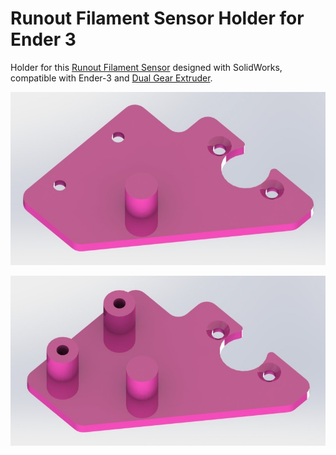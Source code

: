 # Runout Filament Sensor Holder for Ender 3

Holder for this [Runout Filament Sensor](https://pt.aliexpress.com/item/32965114166.html?spm=a2g0o.order_list.order_list_main.59.20e4caa4A3OUgQ&gatewayAdapt=glo2bra) designed with SolidWorks, compatible with Ender-3 and [Dual Gear Extruder](https://pt.aliexpress.com/item/1005003217848048.html?spm=a2g0o.order_list.order_list_main.48.763fcaa4MYSeat&gatewayAdapt=glo2bra).

![Version 1](runout_filament_sensor_holder_v1.JPG)

![Version 2](runout_filament_sensor_holder_v2.JPG)